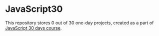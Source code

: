 # JavaScript30
This repository stores 0 out of 30 one-day projects, created as a part of [JavaScript 30 days course](https://javascript30.com/).
